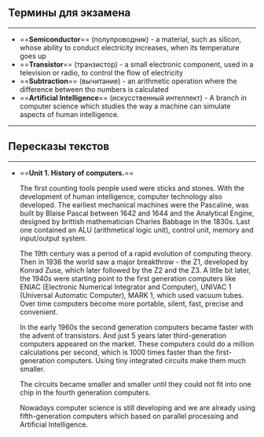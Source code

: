 ## Термины для экзамена
____
- ==**Semiconductor**== (полупроводник) - a material, such as silicon, whose ability to conduct electricity increases, when its temperature goes up
- ==**Transistor**== (транзистор) - a small electronic component, used in a television or radio, to control the flow of electricity
- ==**Subtraction**== (вычитание) - an arithmetic operation where the difference between tho numbers is calculated
- ==**Artificial Intelligence**== (искусственный интеллект) - A branch in computer science which studies the way a machine can simulate aspects of human intelligence.
____
## Пересказы текстов
____
- ==**Unit 1. History of computers.**== 

	The first counting tools people used were sticks and stones. With the development of human intelligence, computer technology also developed. The earliest mechanical machines were the Pascaline, was built by Blaise Pascal between 1642 and 1644 and the Analytical Engine, designed by brittish mathematician Charles Babbage in the 1830s. Last one contained an ALU (arithmetical logic unit), control unit, memory and input/output system.

	The 19th century was a period of a rapid evolution of computing theory. Then in 1936 the world saw a major breakthrow - the Z1, developed by Konrad Zuse, which later followed by the Z2 and the Z3. A litlle bit later, the 1940s were starting point to the first generation computers like ENIAC (Electronic Numerical Integrator and Computer), UNIVAC 1 (Universal Automatic Computer), MARK 1, which used vacuum tubes. Over time computers become more portable, silent, fast, precise and convenient.

	In the early 1960s the second generation computers became faster with the advent of transistors. And just 5 years later third-generation computers appeared on the market. These computers could do a million calculations per second, which is 1000 times faster than the first-generation computers. Using tiny integrated circuits make them much smaller.

	The circuits became smaller and smaller until they could not fit into one chip in the fourth generation computers.

	Nowadays computer science is still developing and we are already using fifth-generation computers which based on parallel processing and Artificial Intelligence.
